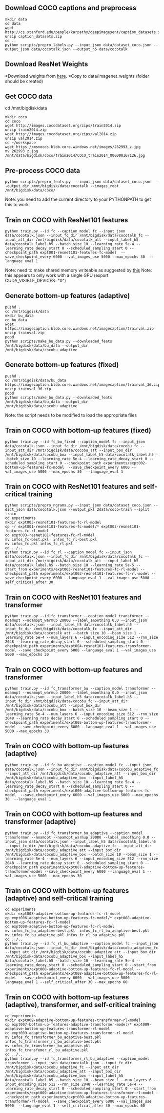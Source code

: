 ## Download COCO captions and preprocess
```
mkdir data
cd data
wget http://cs.stanford.edu/people/karpathy/deepimagesent/caption_datasets.zip
unzip caption_datasets.zip
cd ..
python scripts/prepro_labels.py --input_json data/dataset_coco.json --output_json data/cocotalk.json --output_h5 data/cocotalk
```

## Download ResNet Weights
*Download weights from [here](https://drive.google.com/drive/folders/0B7fNdx_jAqhtbVYzOURMdDNHSGM).
*Copy to data/imagenet_weights (folder should be created)

## Get COCO data
cd /mnt/bigdisk/data
```
mkdir coco
cd coco
wget http://images.cocodataset.org/zips/train2014.zip
unzip train2014.zip
wget http://images.cocodataset.org/zips/val2014.zip
unzip val2014.zip
cd ~/workspace
wget https://msvocds.blob.core.windows.net/images/262993_z.jpg
mv 262993_z.jpg /mnt/data/bigdisk/coco/train2014/COCO_train2014_000000167126.jpg
```

## Pre-process COCO data
```
python scripts/prepro_feats.py  --input_json data/dataset_coco.json  --output_dir /mnt/bigdisk/data/cocotalk --images_root /mnt/bigdisk/data/coco/
```
Note: you need to add the current directory to your PYTHONPATH to get this to work

## Train on COCO with ResNet101 features
```
python train.py --id fc --caption_model fc --input_json data/cocotalk.json --input_fc_dir /mnt/bigdisk/data/cocotalk_fc --input_att_dir /mnt/bigdisk/data/cocotalk_att --input_label_h5 data/cocotalk_label.h5 --batch_size 10 --learning_rate 5e-4 --learning_rate_decay_start 0 --scheduled_sampling_start 0 --checkpoint_path expt001-resnet101-features-fc-model  --save_checkpoint_every 6000 --val_images_use 5000 --max_epochs 30  --language_eval 1
```
Note: need to make shared memory writeable as suggested by [this](https://stackoverflow.com/questions/2009278/python-multiprocessing-permission-denied)
Note: this appears to only work with a single GPU (export CUDA_VISIBLE_DEVICES="0")

## Generate bottom-up features (adaptive)
```
pushd .
cd /mnt/bigdisk/data
mkdir bu_data
cd bu_data
wget https://imagecaption.blob.core.windows.net/imagecaption/trainval.zip
unzip trainval.zip
popd
python scripts/make_bu_data.py --downloaded_feats /mnt/bigdisk/data/bu_data --output_dir /mnt/bigdisk/data/cocobu_adaptive
```

## Generate bottom-up features (fixed)
```
pushd .
cd /mnt/bigdisk/data/bu_data
https://imagecaption.blob.core.windows.net/imagecaption/trainval_36.zip
unzip trainval_36.zip
popd
python scripts/make_bu_data.py --downloaded_feats /mnt/bigdisk/data/bu_data --output_dir /mnt/bigdisk/data/cocobu_adaptive
```
Note: the script needs to be modified to load the appropriate files


## Train on COCO with bottom-up features (fixed)
```
python train.py --id fc_bu_fixed --caption_model fc --input_json data/cocotalk.json --input_fc_dir /mnt/bigdisk/data/cocobu_fc --input_att_dir /mnt/bigdisk/data/cocobu_att --input_box_dir /mnt/bigdisk/data/cocobu_box --input_label_h5 data/cocotalk_label.h5 --batch_size 10 --learning_rate 5e-4 --learning_rate_decay_start 0 --scheduled_sampling_start 0 --checkpoint_path experiments/expt002-bottom-up-features-fc-model  --save_checkpoint_every 6000 --val_images_use 5000 --max_epochs 30  --language_eval 1
```

## Train on COCO with ResNet101 features and self-critical training
```
python scripts/prepro_ngrams.py --input_json data/dataset_coco.json --dict_json data/cocotalk.json --output_pkl 2data/coco-train --split train
cd experiments
mkdir expt003-resnet101-features-fc-rl-model
cp -r expt001-resnet101-features-fc-model/* expt003-resnet101-features-fc-rl-model
cd expt003-resnet101-features-fc-rl-model
mv infos_fc-best.pkl  infos_fc_rl-best.pkl
mv infos_fc.pkl infos_fc_rl.pkl
cd ../..
python train.py --id fc_rl --caption_model fc --input_json data/cocotalk.json --input_fc_dir /mnt/bigdisk/data/cocotalk_fc --input_att_dir /mnt/bigdisk/data/cocotalk_att --input_label_h5 data/cocotalk_label.h5 --batch_size 10 --learning_rate 5e-5 --start_from experiments/expt003-resnet101-features-fc-rl-model --checkpoint_path experiments/expt003-resnet101-features-fc-rl-model --save_checkpoint_every 6000 --language_eval 1 --val_images_use 5000 --self_critical_after 30
```

## Train on COCO with ResNet101 features and transformer
```
python train.py --id fc_transformer --caption_model transformer --noamopt --noamopt_warmup 20000 --label_smoothing 0.0 --input_json data/cocotalk.json --input_label_h5 data/cocotalk_label.h5 --input_fc_dir /mnt/bigdisk/data/cocotalk_fc --input_att_dir /mnt/bigdisk/data/cocotalk_att --batch_size 10 --beam_size 1 --learning_rate 5e-4 --num_layers 6 --input_encoding_size 512 --rnn_size 2048 --learning_rate_decay_start 0 --scheduled_sampling_start 0 --checkpoint_path experiments/expt004-resnet101-features-transformer-model --save_checkpoint_every 6000 --language_eval 1 --val_images_use 5000 --max_epochs 30
```

## Train on COCO with bottom-up features and transformer
```
python train.py --id fc_transformer_bu --caption_model transformer --noamopt --noamopt_warmup 20000 --label_smoothing 0.0 --input_json data/cocotalk.json --input_label_h5 data/cocotalk_label.h5 --input_fc_dir /mnt/bigdisk/data/cocobu_fc --input_att_dir /mnt/bigdisk/data/cocobu_att --input_box_dir /mnt/bigdisk/data/cocobu_box --batch_size 10 --beam_size 1 --learning_rate 5e-4 --num_layers 6 --input_encoding_size 512 --rnn_size 2048 --learning_rate_decay_start 0 --scheduled_sampling_start 0 --checkpoint_path experiments/expt005-bottom-up-features-transformer-model --save_checkpoint_every 6000 --language_eval 1 --val_images_use 5000 --max_epochs 30
```

## Train on COCO with bottom-up features (adaptive)
```
python train.py --id fc_bu_adaptive --caption_model fc --input_json data/cocotalk.json --input_fc_dir /mnt/bigdisk/data/cocobu_adaptive_fc --input_att_dir /mnt/bigdisk/data/cocobu_adaptive_att --input_box_dir /mnt/bigdisk/data/cocobu_adaptive_box --input_label_h5 data/cocotalk_label.h5 --batch_size 10 --learning_rate 5e-4 --learning_rate_decay_start 0 --scheduled_sampling_start 0 --checkpoint_path experiments/expt006-adaptive-bottom-up-features-fc-model  --save_checkpoint_every 6000 --val_images_use 5000 --max_epochs 30  --language_eval 1
```
## Train on COCO with bottom-up features and transformer (adaptive)
```
python train.py --id fc_transformer_bu_adaptive --caption_model transformer --noamopt --noamopt_warmup 20000 --label_smoothing 0.0 --input_json data/cocotalk.json --input_label_h5 data/cocotalk_label.h5 --input_fc_dir /mnt/bigdisk/data/cocobu_adaptive_fc --input_att_dir /mnt/bigdisk/data/cocobu_adaptive_att --input_box_dir /mnt/bigdisk/data/cocobu_adaptive_box --batch_size 10 --beam_size 1 --learning_rate 5e-4 --num_layers 6 --input_encoding_size 512 --rnn_size 2048 --learning_rate_decay_start 0 --scheduled_sampling_start 0 --checkpoint_path experiments/expt007-adaptive-bottom-up-features-transformer-model --save_checkpoint_every 6000 --language_eval 1 --val_images_use 5000 --max_epochs 30
```


## Train on COCO with bottom-up features (adaptive) and self-critical training
```
cd experiments
mkdir expt008-adaptive-bottom-up-features-fc-rl-model
cp expt006-adaptive-bottom-up-features-fc-model/* expt008-adaptive-bottom-up-features-fc-rl-model
cd expt008-adaptive-bottom-up-features-fc-rl-model
mv infos_fc_bu_adaptive-best.pkl  infos_fc_rl_bu_adaptive-best.pkl
mv infos_fc_bu_adaptive.pkl infos_fc_rl_bu_adaptive.pkl
cd ../..
python train.py --id fc_rl_bu_adaptive --caption_model fc --input_json data/cocotalk.json --input_fc_dir /mnt/bigdisk/data/cocobu_adaptive_fc --input_att_dir /mnt/bigdisk/data/cocobu_adaptive_att --input_box_dir /mnt/bigdisk/data/cocobu_adaptive_box --input_label_h5 data/cocotalk_label.h5 --batch_size 10 --learning_rate 5e-4 --learning_rate_decay_start 0 --scheduled_sampling_start 0 --start_from experiments/expt008-adaptive-bottom-up-features-fc-rl-model --checkpoint_path experiments/expt008-adaptive-bottom-up-features-fc-rl-model  --save_checkpoint_every 6000 --val_images_use 5000  --language_eval 1 --self_critical_after 30 --max_epochs 60
```

## Train on COCO with bottom-up features (adaptive), transformer, and self-critical training
```
cd experiments
mkdir expt009-adaptive-bottom-up-features-transformer-rl-model
cp expt007-bottom-up-features-adaptive-transformer-model/* expt009-adaptive-bottom-up-features-transformer-rl-model
cd expt009-adaptive-bottom-up-features-transformer-rl-model
mv infos_fc_transformer_bu_adaptive-best.pkl  infos_fc_transformer_rl_bu_adaptive-best.pkl
mv infos_fc_transformer_bu_adaptive.pkl infos_fc_transfomer_rl_bu_adaptive.pkl
cd ../..
python train.py --id fc_transformer_rl_bu_adaptive --caption_model transformer --input_json data/cocotalk.json --input_fc_dir /mnt/bigdisk/data/cocobu_adaptive_fc --input_att_dir /mnt/bigdisk/data/cocobu_adaptive_att --input_box_dir /mnt/bigdisk/data/cocobu_adaptive_box --input_label_h5 data/cocotalk_label.h5 --batch_size 10 --beam_size 1 --num_layers 6 --input_encoding_size 512 --rnn_size 2048 --learning_rate 5e-4 --learning_rate_decay_start 0 --scheduled_sampling_start 0 --start_from experiments/expt009-adaptive-bottom-up-features-transformer-rl-model --checkpoint_path experiments/expt009-adaptive-bottom-up-features-transformer-rl-model  --save_checkpoint_every 6000 --val_images_use 5000  --language_eval 1 --self_critical_after 30 --max_epochs 60
```

